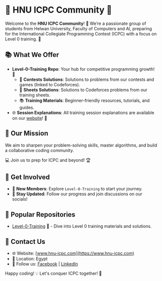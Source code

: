 # 🎉 HNU ICPC Community 🎉

Welcome to the **HNU ICPC Community**! 🚀 We’re a passionate group of students from Helwan University, Faculty of Computers and AI, preparing for the International Collegiate Programming Contest (ICPC) with a focus on Level 0 training. 🌟

## 📚 What We Offer
- **Level-0-Training Repo**: Your hub for competitive programming growth! 📂  
  - 🎯 **Contests Solutions**: Solutions to problems from our contests and games (linked to Codeforces).  
  - 📝 **Sheets Solutions**: Solutions to Codeforces problems from our training sheets.  
  - 📚 **Training Materials**: Beginner-friendly resources, tutorials, and guides.  
- 🌐 **Session Explanations**: All training session explanations are available on our [website](https://www.hnu-icpc.com)! 🎥

## 🎯 Our Mission
We aim to sharpen your problem-solving skills, master algorithms, and build a collaborative coding community. 

💻 Join us to prep for ICPC and beyond! 🏆

## 🚀 Get Involved
- 🌱 **New Members**: Explore `Level-0-Training` to start your journey.  
- 📢 **Stay Updated**: Follow our progress and join discussions on our socials!  

## 📌 Popular Repositories
- [Level-0-Training](https://github.com/HNU-ICPC-Community/Level-0-Training) 🌟 - Dive into Level 0 training materials and solutions.

## 📧 Contact Us
- 🌐 Website: [www.hnu-icpc.com](https://www.hnu-icpc.com)  
- 📍 Location: Egypt  
- 📱 Follow us: [Facebook](https://www.facebook.com/hnu.icpc) | [LinkedIn](https://www.linkedin.com/company/hnu-icpc-community)

Happy coding! 💡 Let's conquer ICPC together! 🥇
